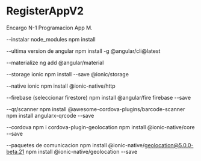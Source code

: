 # RegisterAppV2
Encargo N-1 Programacion App M.

--instalar node_modules npm install

--ultima version de angular npm install -g @angular/cli@latest

--materialize ng add @angular/material

--storage ionic npm install --save @ionic/storage

--native ionic npm install @ionic-native/http

--firebase (seleccionar firestore) npm install @angular/fire firebase --save

--qr/scanner npm install @awesome-cordova-plugins/barcode-scanner npm install angularx-qrcode --save

--cordova npm i cordova-plugin-geolocation npm install @ionic-native/core --save

--paquetes de comunicacion npm install @ionic-native/geolocation@5.0.0-beta.21 npm install @ionic-native/geolocation --save